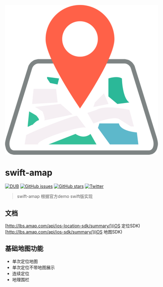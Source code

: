 ![image](https://github.com/googlb/swift-amap/blob/master/MapIcon.png)
# swift-amap

[![DUB][image-1]]()
[![GitHub issues][image-2]][2]
[![GitHub stars][image-3]][3]
[![Twitter][image-4]][4]


> swift-amap 根据官方demo swift版实现

## 文档
[http://lbs.amap.com/api/ios-location-sdk/summary/](iOS 定位SDK)
[http://lbs.amap.com/api/ios-sdk/summary/](iOS 地图SDK)
## 基础地图功能
- 单次定位地图
- 单次定位不带地图展示
- 连续定位
- 地理围栏

[2]:	https://github.com/googlb/swift-amap/issues
[3]:	https://github.com/googlb/swift-amap/stargazers
[4]:	https://twitter.com/intent/tweet?text=Wow:&url=%5Bobject%20Object%5D


[image-1]:	https://img.shields.io/badge/Swift-3.1-orange.svg
[image-2]:	https://img.shields.io/github/issues/googlb/swift-amap.svg
[image-3]:	https://img.shields.io/github/stars/googlb/swift-amap.svg
[image-4]:	https://img.shields.io/twitter/url/https/github.com/googlb/swift-amap.svg?style=social